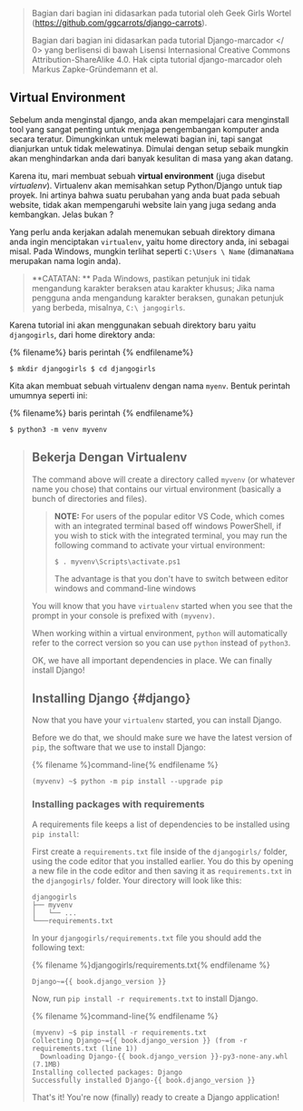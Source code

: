 > Bagian dari bagian ini didasarkan pada tutorial oleh Geek Girls Wortel (https://github.com/ggcarrots/django-carrots).
> 
> Bagian dari bagian ini didasarkan pada tutorial  Django-marcador </ 0> yang berlisensi di bawah Lisensi Internasional Creative Commons Attribution-ShareAlike 4.0. Hak cipta tutorial django-marcador oleh Markus Zapke-Gründemann et al.</p> </blockquote> 
> 
> ## Virtual Environment
> 
> Sebelum anda menginstal django, anda akan mempelajari cara menginstall tool yang sangat penting untuk menjaga pengembangan komputer anda secara teratur. Dimungkinkan untuk melewati bagian ini, tapi sangat dianjurkan untuk tidak melewatinya. Dimulai dengan setup sebaik mungkin akan menghindarkan anda dari banyak kesulitan di masa yang akan datang.
> 
> Karena itu, mari membuat sebuah **virtual environment** (juga disebut *virtualenv*). Virtualenv akan memisahkan setup Python/Django untuk tiap proyek. Ini artinya bahwa suatu perubahan yang anda buat pada sebuah website, tidak akan mempengaruhi website lain yang juga sedang anda kembangkan. Jelas bukan ?
> 
> Yang perlu anda kerjakan adalah menemukan sebuah direktory dimana anda ingin menciptakan `virtualenv`, yaitu home directory anda, ini sebagai misal. Pada Windows, mungkin terlihat seperti `C:\Users \ Name` (dimana`Nama` merupakan nama login anda).
> 
> > **CATATAN: ** Pada Windows, pastikan petunjuk ini tidak mengandung karakter beraksen atau karakter khusus; Jika nama pengguna anda mengandung karakter beraksen, gunakan petunjuk yang berbeda, misalnya, `C:\ jangogirls`.
> 
> Karena tutorial ini akan menggunakan sebuah direktory baru yaitu `djangogirls`, dari home direktory anda:
> 
> {% filename%} baris perintah {% endfilename%}
> 
>     $ mkdir djangogirls $ cd djangogirls
>     
> 
> Kita akan membuat sebuah virtualenv dengan nama `myenv`. Bentuk perintah umumnya seperti ini:
> 
> {% filename%} baris perintah {% endfilename%}
> 
>     $ python3 -m venv myvenv
>     
> 
> <!--sec data-title="Virtual environment: Windows" data-id="virtualenv_installation_windows"
data-collapse=true ces-->
> 
> Untuk membuat new ` virtualenv </ 0> , Anda perlu membuka command prompt dan menjalankan <code> python -m venv myvenv </ 0> . Ini akan terlihat seperti ini:</p>

<p>{% filename%} baris perintah {% endfilename%}</p>

<pre><code>C: \ Users \ Name \ djangogirls & gt; python -m venv myvenv
`</pre> 
> 
> Dimana ` myvenv </ 0> adalah nama <code> virtualenv </ 0> Anda . Anda boleh menggunakan nama yang lain, tapi harus menggunakan huruf kecil dan tanpa spasi, karakter khusus ataupun tanda petik. It is also a good idea to keep the name short – you'll be referencing it a lot!</p>

<!--endsec-->


> 
> <!--sec data-title="Virtual environment: Linux and OS X" data-id="virtualenv_installation_linuxosx"
data-collapse=true ces-->

<p>Kita bisa menciptakan <code>virtualenv`pada Linux dan OS X dengan menjalankan 
> 
> `python3 -m venv myvenv`. Ini akan terlihat seperti ini:
> 
> {% filename%} baris perintah {% endfilename%}
> 
>     $ python3 -m venv myvenv
>     
> 
> `myvenv` adalah nama dari `virtualenv` anda. Anda dapat menggunakan nama lain akan tetapi tetap gunakan huruf kecil dan tanpa spasi. Ini juga merupakan ide yang baik untuk menjaga agar nama tetap singkat seperti yang akan anda rujuk secara banyak!
> 
> > ** CATATAN: </ 0> Pada beberapa versi Debian / Ubuntu Anda mungkin menerima error berikut:</p> 
> > 
> > {% filename%} baris perintah {% endfilename%}
> > 
> >     The virtual environment was not created successfully because ensurepip is not available.  On Debian/Ubuntu systems, you need to install the python3-venv package using the following command.
> >        apt install python3-venv
> >     You may need to use sudo with that command.  After installing the python3-venv package, recreate your virtual environment.
> >     
> > 
> > Dalam kasus ini, ikuti petunjuk di atas dan pasang paket ` python3-venv </ 0> :
 {% filename%} command-line {% endfilename%}  </p>

<pre><code>$ sudo apt install python3-venv
`</pre> 
> > 
> > ** CATATAN: </ 0> Pada beberapa versi Debian / Ubuntu yang memulai lingkungan virtual seperti saat ini memberikan error berikut:</p> 
> > 
> > {% filename %}baris perintah{% endfilename %}
> > 
> >     Error: Command '['/home/eddie/Slask/tmp/venv/bin/python3', '-Im', 'ensurepip', '--upgrade', '--default-pip']' returned non-zero exit status 1
> >     
> > 
> > Untuk mengatasi hal ini, gunakan perintah `virtualenv`.
> > 
> > {% filename%} baris perintah {% endfilename%}
> > 
> >     $ sudo apt install python-virtualenv
> >     $ virtualenv --python=python{{ book.py_version }} myvenv
> >     
> > 
> > ** CATATAN: </ 0> Jika Anda mengalami error seperti</p> 
> > 
> > {% filename%} baris perintah {% endfilename%}
> > 
> >     E: Tidak dapat menemukan paket python3-venv
> >     
> > 
> > lalu jalankan:
> > 
> > {% filename%} baris perintah {% endfilename%}
> > 
> >     sudo apt install python{{ book.py_version }}-venv
> >     </blockquote> 
> > 
> > <!--endsec-->
> > 
> > ## Bekerja Dengan Virtualenv
> > 
> > The command above will create a directory called `myvenv` (or whatever name you chose) that contains our virtual environment (basically a bunch of directories and files).
> > 
> > <!--sec data-title="Working with virtualenv: Windows" data-id="virtualenv_windows"
data-collapse=true ces-->
> > 
> > Aktifkan virtual environment anda dengan menjalankan:
> > 
> > {% filename%} baris perintah {% endfilename%}
> > 
> >     C: \ Users \ Name \ djangogirls & gt; myvenv \ Scripts \ activate
> >     
> > 
> > > **NOTE:** On Windows 10 you might get an error in the Windows PowerShell that says `execution of scripts is disabled on this system`. Dalam kasus ini, buka Windows PowerShell lainnya dengan opsi "Run as Administrator". Kemudian coba ketikkan perintah berikut sebelum memulai lingkungan virtual Anda:
> > > 
> > > {% filename%} baris perintah {% endfilename%}
> > > 
> > >     C: \ WINDOWS \ system32 & gt; Set-ExecutionPolicy -ExecutionPolicy     Perubahan Kebijakan Eksekusi RemoteSigned
> > >      Kebijakan
> > >          eksekusi membantu melindungi Anda dari skrip yang tidak Anda percaya. Mengubah kebijakan eksekusi mungkin akan memaparkan risiko keamanan yang dijelaskan di topik bantuan about_Execution_Policies di http://go.microsoft.com/fwlink/?LinkID=135170. Apakah Anda ingin mengubah kebijakan eksekusi? [Y] Ya   [A] Ya untuk Semua   [N] Tidak   [L] Tidak untuk Semua   [S] Suspend [?] Help (defaultnya adalah "N"): A
> > >     
> > 
> > <!-- (This comment separates the two blockquote blocks, so that GitBook and Crowdin don't merge them into a single block.) -->
> > 
> > > **NOTE:** For users of the popular editor VS Code, which comes with an integrated terminal based off windows PowerShell, if you wish to stick with the integrated terminal, you may run the following command to activate your virtual environment:
> > > 
> > >     $ . myvenv\Scripts\activate.ps1
> > >     
> > > 
> > > The advantage is that you don't have to switch between editor windows and command-line windows
> > 
> > <!--endsec-->
> > 
> > <!--sec data-title="Working with virtualenv: Linux and OS X" data-id="virtualenv_linuxosx"
data-collapse=true ces-->
> > 
> > Start your virtual environment by running:
> > 
> > {% filename %}command-line{% endfilename %}
> > 
> >     $ source myvenv / bin / aktifkan
> >     
> > 
> > Remember to replace `myvenv` with your chosen `virtualenv` name!
> > 
> > > **NOTE:** If the command `source` is not available, try doing this instead:
> > > 
> > > {% filename %}command-line{% endfilename %}
> > > 
> > >     $ . myvenv/bin/activate
> > >     
> > 
> > <!--endsec-->
> > 
> > You will know that you have `virtualenv` started when you see that the prompt in your console is prefixed with `(myvenv)`.
> > 
> > When working within a virtual environment, `python` will automatically refer to the correct version so you can use `python` instead of `python3`.
> > 
> > OK, we have all important dependencies in place. We can finally install Django!
> > 
> > ## Installing Django {#django}
> > 
> > Now that you have your `virtualenv` started, you can install Django.
> > 
> > Before we do that, we should make sure we have the latest version of `pip`, the software that we use to install Django:
> > 
> > {% filename %}command-line{% endfilename %}
> > 
> >     (myvenv) ~$ python -m pip install --upgrade pip
> >     
> > 
> > ### Installing packages with requirements
> > 
> > A requirements file keeps a list of dependencies to be installed using `pip install`:
> > 
> > First create a `requirements.txt` file inside of the `djangogirls/` folder, using the code editor that you installed earlier. You do this by opening a new file in the code editor and then saving it as `requirements.txt` in the `djangogirls/` folder. Your directory will look like this:
> > 
> >     djangogirls
> >     ├── myvenv
> >     │   └── ...
> >     └───requirements.txt
> >     
> > 
> > In your `djangogirls/requirements.txt` file you should add the following text:
> > 
> > {% filename %}djangogirls/requirements.txt{% endfilename %}
> > 
> >     Django~={{ book.django_version }}
> >     
> > 
> > Now, run `pip install -r requirements.txt` to install Django.
> > 
> > {% filename %}command-line{% endfilename %}
> > 
> >     (myvenv) ~$ pip install -r requirements.txt
> >     Collecting Django~={{ book.django_version }} (from -r requirements.txt (line 1))
> >       Downloading Django-{{ book.django_version }}-py3-none-any.whl (7.1MB)
> >     Installing collected packages: Django
> >     Successfully installed Django-{{ book.django_version }}
> >     
> > 
> > <!--sec data-title="Installing Django: Windows" data-id="django_err_windows"
data-collapse=true ces-->
> > 
> > > If you get an error when calling pip on Windows, please check if your project pathname contains spaces, accents or special characters (for example, `C:\Users\User Name\djangogirls`). If it does, please consider using another place without spaces, accents or special characters (suggestion: `C:\djangogirls`). Create a new virtualenv in the new directory, then delete the old one and try the above command again. (Moving the virtualenv directory won't work since virtualenv uses absolute paths.)
> > 
> > <!--endsec-->
> > 
> > <!--sec data-title="Installing Django: Windows 8 and Windows 10" data-id="django_err_windows8and10"
data-collapse=true ces-->
> > 
> > > Your command line might freeze when you try to install Django. If this happens, instead of the above command use:
> > > 
> > > {% filename %}command-line{% endfilename %}
> > > 
> > >     C:\Users\Name\djangogirls> python -m pip install -r requirements.txt
> > >     
> > 
> > <!--endsec-->
> > 
> > <!--sec data-title="Installing Django: Linux" data-id="django_err_linux"
data-collapse=true ces-->
> > 
> > > If you get an error when calling pip on Ubuntu 12.04 please run `python -m pip install -U --force-reinstall pip` to fix the pip installation in the virtualenv.
> > 
> > <!--endsec-->
> > 
> > That's it! You're now (finally) ready to create a Django application!